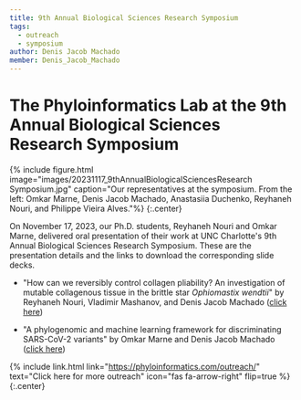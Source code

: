```yaml
---
title: 9th Annual Biological Sciences Research Symposium
tags:
  - outreach
  - symposium
author: Denis Jacob Machado
member: Denis_Jacob_Machado
---
```


# The Phyloinformatics Lab at the 9th Annual Biological Sciences Research Symposium

{% include figure.html image="images/20231117_9thAnnualBiologicalSciencesResearch Symposium.jpg" caption="Our representatives at the symposium. From the left: Omkar Marne, Denis Jacob Machado, Anastasiia Duchenko, Reyhaneh Nouri, and Philippe Vieira Alves."%}
{:.center}

On November 17, 2023, our Ph.D. students, Reyhaneh Nouri and Omkar Marne, delivered oral presentation of their work at UNC Charlotte's 9th Annual Biological Sciences Research Symposium. These are the presentation details and the links to download the corresponding slide decks.

- "How can we reversibly control collagen pliability? An investigation of mutable collagenous tissue in the brittle star _Ophiomastix wendtii_" by Reyhaneh Nouri, Vladimir Mashanov, and Denis Jacob Machado ([click here](https://drive.google.com/file/d/1-d1JfO4zFEQLy4NuQtg0KcZv2eil4b2e/view?usp=drive_link))

- "A phylogenomic and machine learning framework for discriminating SARS-CoV-2 variants" by Omkar Marne and Denis Jacob Machado ([click here](https://drive.google.com/file/d/1FFZ8n4IukBM76pd1lAz9oj8oMEo8_vOH/view?usp=drive_link))

{% include link.html link="https://phyloinformatics.com/outreach/" text="Click here for more outreach" icon="fas fa-arrow-right" flip=true %}
{:.center}